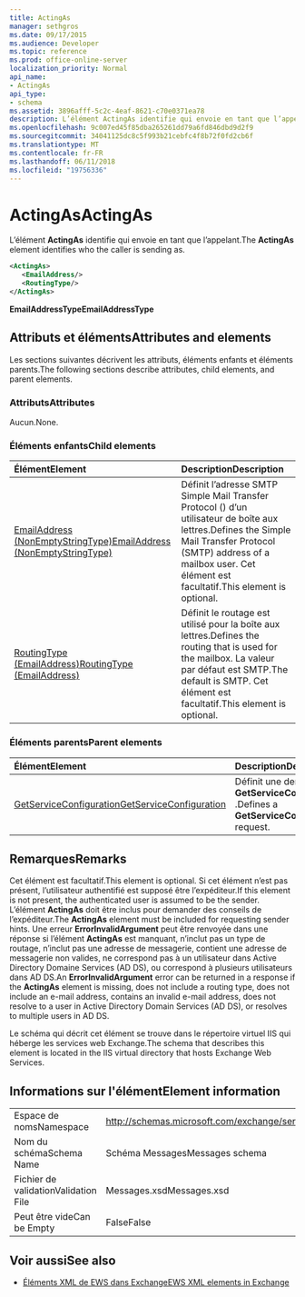 ```yaml
---
title: ActingAs
manager: sethgros
ms.date: 09/17/2015
ms.audience: Developer
ms.topic: reference
ms.prod: office-online-server
localization_priority: Normal
api_name:
- ActingAs
api_type:
- schema
ms.assetid: 3896afff-5c2c-4eaf-8621-c70e0371ea78
description: L’élément ActingAs identifie qui envoie en tant que l’appelant.
ms.openlocfilehash: 9c007ed45f85dba265261dd79a6fd846dbd9d2f9
ms.sourcegitcommit: 34041125dc8c5f993b21cebfc4f8b72f0fd2cb6f
ms.translationtype: MT
ms.contentlocale: fr-FR
ms.lasthandoff: 06/11/2018
ms.locfileid: "19756336"
---
```

# <a name="actingas"></a><span data-ttu-id="9a049-103">ActingAs</span><span class="sxs-lookup"><span data-stu-id="9a049-103">ActingAs</span></span>

<span data-ttu-id="9a049-104">L’élément **ActingAs** identifie qui envoie en tant que l’appelant.</span><span class="sxs-lookup"><span data-stu-id="9a049-104">The **ActingAs** element identifies who the caller is sending as.</span></span> 
  
```xml
<ActingAs>
   <EmailAddress/>
   <RoutingType/>
</ActingAs>
```

 <span data-ttu-id="9a049-105">**EmailAddressType**</span><span class="sxs-lookup"><span data-stu-id="9a049-105">**EmailAddressType**</span></span>
## <a name="attributes-and-elements"></a><span data-ttu-id="9a049-106">Attributs et éléments</span><span class="sxs-lookup"><span data-stu-id="9a049-106">Attributes and elements</span></span>

<span data-ttu-id="9a049-107">Les sections suivantes décrivent les attributs, éléments enfants et éléments parents.</span><span class="sxs-lookup"><span data-stu-id="9a049-107">The following sections describe attributes, child elements, and parent elements.</span></span>
  
### <a name="attributes"></a><span data-ttu-id="9a049-108">Attributs</span><span class="sxs-lookup"><span data-stu-id="9a049-108">Attributes</span></span>

<span data-ttu-id="9a049-109">Aucun.</span><span class="sxs-lookup"><span data-stu-id="9a049-109">None.</span></span>
  
### <a name="child-elements"></a><span data-ttu-id="9a049-110">Éléments enfants</span><span class="sxs-lookup"><span data-stu-id="9a049-110">Child elements</span></span>

|<span data-ttu-id="9a049-111">**Élément**</span><span class="sxs-lookup"><span data-stu-id="9a049-111">**Element**</span></span>|<span data-ttu-id="9a049-112">**Description**</span><span class="sxs-lookup"><span data-stu-id="9a049-112">**Description**</span></span>|
|:-----|:-----|
|[<span data-ttu-id="9a049-113">EmailAddress (NonEmptyStringType)</span><span class="sxs-lookup"><span data-stu-id="9a049-113">EmailAddress (NonEmptyStringType)</span></span>](emailaddress-nonemptystringtype.md) <br/> |<span data-ttu-id="9a049-114">Définit l’adresse SMTP Simple Mail Transfer Protocol () d’un utilisateur de boîte aux lettres.</span><span class="sxs-lookup"><span data-stu-id="9a049-114">Defines the Simple Mail Transfer Protocol (SMTP) address of a mailbox user.</span></span> <span data-ttu-id="9a049-115">Cet élément est facultatif.</span><span class="sxs-lookup"><span data-stu-id="9a049-115">This element is optional.</span></span>  <br/> |
|[<span data-ttu-id="9a049-116">RoutingType (EmailAddress)</span><span class="sxs-lookup"><span data-stu-id="9a049-116">RoutingType (EmailAddress)</span></span>](routingtype-emailaddress.md) <br/> |<span data-ttu-id="9a049-117">Définit le routage est utilisé pour la boîte aux lettres.</span><span class="sxs-lookup"><span data-stu-id="9a049-117">Defines the routing that is used for the mailbox.</span></span> <span data-ttu-id="9a049-118">La valeur par défaut est SMTP.</span><span class="sxs-lookup"><span data-stu-id="9a049-118">The default is SMTP.</span></span> <span data-ttu-id="9a049-119">Cet élément est facultatif.</span><span class="sxs-lookup"><span data-stu-id="9a049-119">This element is optional.</span></span>  <br/> |
   
### <a name="parent-elements"></a><span data-ttu-id="9a049-120">Éléments parents</span><span class="sxs-lookup"><span data-stu-id="9a049-120">Parent elements</span></span>

|<span data-ttu-id="9a049-121">**Élément**</span><span class="sxs-lookup"><span data-stu-id="9a049-121">**Element**</span></span>|<span data-ttu-id="9a049-122">**Description**</span><span class="sxs-lookup"><span data-stu-id="9a049-122">**Description**</span></span>|
|:-----|:-----|
|[<span data-ttu-id="9a049-123">GetServiceConfiguration</span><span class="sxs-lookup"><span data-stu-id="9a049-123">GetServiceConfiguration</span></span>](getserviceconfiguration.md) <br/> |<span data-ttu-id="9a049-124">Définit une demande **GetServiceConfiguration** .</span><span class="sxs-lookup"><span data-stu-id="9a049-124">Defines a **GetServiceConfiguration** request.</span></span>  <br/> |
   
## <a name="remarks"></a><span data-ttu-id="9a049-125">Remarques</span><span class="sxs-lookup"><span data-stu-id="9a049-125">Remarks</span></span>

<span data-ttu-id="9a049-126">Cet élément est facultatif.</span><span class="sxs-lookup"><span data-stu-id="9a049-126">This element is optional.</span></span> <span data-ttu-id="9a049-127">Si cet élément n’est pas présent, l’utilisateur authentifié est supposé être l’expéditeur.</span><span class="sxs-lookup"><span data-stu-id="9a049-127">If this element is not present, the authenticated user is assumed to be the sender.</span></span> <span data-ttu-id="9a049-128">L’élément **ActingAs** doit être inclus pour demander des conseils de l’expéditeur.</span><span class="sxs-lookup"><span data-stu-id="9a049-128">The **ActingAs** element must be included for requesting sender hints.</span></span> <span data-ttu-id="9a049-129">Une erreur **ErrorInvalidArgument** peut être renvoyée dans une réponse si l’élément **ActingAs** est manquant, n’inclut pas un type de routage, n’inclut pas une adresse de messagerie, contient une adresse de messagerie non valides, ne correspond pas à un utilisateur dans Active Directory Domaine Services (AD DS), ou correspond à plusieurs utilisateurs dans AD DS.</span><span class="sxs-lookup"><span data-stu-id="9a049-129">An **ErrorInvalidArgument** error can be returned in a response if the **ActingAs** element is missing, does not include a routing type, does not include an e-mail address, contains an invalid e-mail address, does not resolve to a user in Active Directory Domain Services (AD DS), or resolves to multiple users in AD DS.</span></span> 
  
<span data-ttu-id="9a049-130">Le schéma qui décrit cet élément se trouve dans le répertoire virtuel IIS qui héberge les services web Exchange.</span><span class="sxs-lookup"><span data-stu-id="9a049-130">The schema that describes this element is located in the IIS virtual directory that hosts Exchange Web Services.</span></span>
  
## <a name="element-information"></a><span data-ttu-id="9a049-131">Informations sur l'élément</span><span class="sxs-lookup"><span data-stu-id="9a049-131">Element information</span></span>

|||
|:-----|:-----|
|<span data-ttu-id="9a049-132">Espace de noms</span><span class="sxs-lookup"><span data-stu-id="9a049-132">Namespace</span></span>  <br/> |http://schemas.microsoft.com/exchange/services/2006/messages  <br/> |
|<span data-ttu-id="9a049-133">Nom du schéma</span><span class="sxs-lookup"><span data-stu-id="9a049-133">Schema Name</span></span>  <br/> |<span data-ttu-id="9a049-134">Schéma Messages</span><span class="sxs-lookup"><span data-stu-id="9a049-134">Messages schema</span></span>  <br/> |
|<span data-ttu-id="9a049-135">Fichier de validation</span><span class="sxs-lookup"><span data-stu-id="9a049-135">Validation File</span></span>  <br/> |<span data-ttu-id="9a049-136">Messages.xsd</span><span class="sxs-lookup"><span data-stu-id="9a049-136">Messages.xsd</span></span>  <br/> |
|<span data-ttu-id="9a049-137">Peut être vide</span><span class="sxs-lookup"><span data-stu-id="9a049-137">Can be Empty</span></span>  <br/> |<span data-ttu-id="9a049-138">False</span><span class="sxs-lookup"><span data-stu-id="9a049-138">False</span></span>  <br/> |
   
## <a name="see-also"></a><span data-ttu-id="9a049-139">Voir aussi</span><span class="sxs-lookup"><span data-stu-id="9a049-139">See also</span></span>

- [<span data-ttu-id="9a049-140">Éléments XML de EWS dans Exchange</span><span class="sxs-lookup"><span data-stu-id="9a049-140">EWS XML elements in Exchange</span></span>](ews-xml-elements-in-exchange.md)

